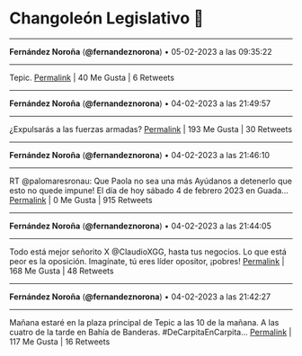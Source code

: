 # Changoleón Legislativo 🙈
*****
**Fernández Noroña** (**@fernandeznorona**) • 05-02-2023 a las 09:35:22
*****
Tepic.
[Permalink](https://twitter.com/fernandeznorona/status/1622287780234526721) | 40 Me Gusta | 6 Retweets
*****
**Fernández Noroña** (**@fernandeznorona**) • 04-02-2023 a las 21:49:57
*****
¿Expulsarás a las fuerzas armadas?
[Permalink](https://twitter.com/fernandeznorona/status/1622110259065004032) | 193 Me Gusta | 30 Retweets
*****
**Fernández Noroña** (**@fernandeznorona**) • 04-02-2023 a las 21:46:10
*****
RT @palomaresronau: Que Paola no sea una más
Ayúdanos a detenerlo que esto no quede impune!
El día de hoy sábado 4 de febrero 2023 en Guada…
[Permalink](https://twitter.com/fernandeznorona/status/1622109307163508736) | 0 Me Gusta | 915 Retweets
*****
**Fernández Noroña** (**@fernandeznorona**) • 04-02-2023 a las 21:44:05
*****
Todo está mejor señorito X @ClaudioXGG, hasta tus negocios. Lo que está peor es la oposición. Imagínate, tú eres líder opositor, ¡pobres!
[Permalink](https://twitter.com/fernandeznorona/status/1622108779998330880) | 168 Me Gusta | 48 Retweets
*****
**Fernández Noroña** (**@fernandeznorona**) • 04-02-2023 a las 21:42:27
*****
Mañana estaré en la plaza principal de Tepic a las 10 de la mañana. A las cuatro de la tarde en Bahía de Banderas. #DeCarpitaEnCarpita…
[Permalink](https://twitter.com/fernandeznorona/status/1622108370672001026) | 117 Me Gusta | 16 Retweets